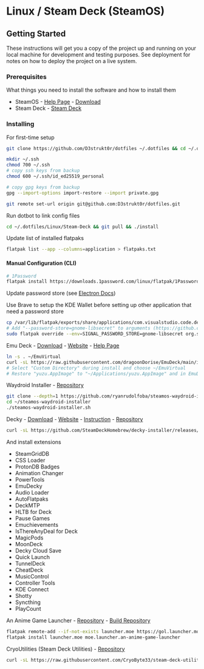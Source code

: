 # Linux / Steam Deck (SteamOS)

## Getting Started

These instructions will get you a copy of the project up and running on your local machine for development and testing purposes. See deployment for notes on how to deploy the project on a live system.

### Prerequisites

What things you need to install the software and how to install them

* SteamOS - [Help Page](https://help.steampowered.com/en/faqs/view/1B71-EDF2-EB6D-2BB3) - [Download](https://store.steampowered.com/steamos/download/?ver=steamdeck&snr=100601___)
* Steam Deck - [Steam Deck](https://www.steamdeck.com/)

### Installing

For first-time setup

```sh
git clone https://github.com/D3strukt0r/dotfiles ~/.dotfiles && cd ~/.dotfiles/Linux/Steam-Deck && ./install

mkdir ~/.ssh
chmod 700 ~/.ssh
# copy ssh keys from backup
chmod 600 ~/.ssh/id_ed25519_personal

# copy gpg keys from backup
gpg --import-options import-restore --import private.gpg

git remote set-url origin git@github.com:D3strukt0r/dotfiles.git
```

Run dotbot to link config files

```sh
cd ~/.dotfiles/Linux/Steam-Deck && git pull && ./install
```

Update list of installed flatpaks

```sh
flatpak list --app --columns=application > flatpaks.txt
```

#### Manual Configuration (CLI)

```bash
# 1Password
flatpak install https://downloads.1password.com/linux/flatpak/1Password.flatpakref
````

Update password store (see [Electron Docs](https://www.electronjs.org/docs/latest/api/safe-storage#safestoragegetselectedstoragebackend-linux))

Use Brave to setup the KDE Wallet before setting up other application that need a password store

```bash
cp /var/lib/flatpak/exports/share/applications/com.visualstudio.code.desktop ~/.local/share/applications/com.visualstudio.code.desktop
# Add "--password-store=gnome-libsecret" to arguments (https://github.com/flathub/com.visualstudio.code/issues/415)
sudo flatpak override --env=SIGNAL_PASSWORD_STORE=gnome-libsecret org.signal.Signal
```

Emu Deck - [Download](https://www.emudeck.com/EmuDeck.desktop) - [Website](https://www.emudeck.com/)  - [Help Page](https://emudeck.github.io/how-to-install-emudeck/steamos/)

```bash
ln -s . ~/EmuVirtual
curl -sL https://raw.githubusercontent.com/dragoonDorise/EmuDeck/main/install.sh | bash
# Select "Custom Directory" during install and choose ~/EmuVirtual
# Restore "yuzu.AppImage" to "~/Applications/yuzu.AppImage" and in EmuDeck set it up by clicking "Reset configuration"
```

Waydroid Installer - [Repository](https://github.com/ryanrudolfoba/SteamOS-Waydroid-Installer)

```bash
git clone --depth=1 https://github.com/ryanrudolfoba/steamos-waydroid-installer ~/steamos-waydroid-installer
cd ~/steamos-waydroid-installer
./steamos-waydroid-installer.sh
```

Decky - [Download](https://decky.xyz/download) - [Website](https://decky.xyz/) - [Instruction](https://wiki.deckbrew.xyz/en/user-guide/install) - [Repository](https://github.com/SteamDeckHomebrew/decky-installer)

```bash
curl -sL https://github.com/SteamDeckHomebrew/decky-installer/releases/latest/download/user_install_script.sh | sudo bash
```

And install extensions

* SteamGridDB
* CSS Loader
* ProtonDB Badges
* Animation Changer
* PowerTools
* EmuDecky
* Audio Loader
* AutoFlatpaks
* DeckMTP
* HLTB for Deck
* Pause Games
* Emuchievements
* IsThereAnyDeal for Deck
* MagicPods
* MoonDeck
* Decky Cloud Save
* Quick Launch
* TunnelDeck
* CheatDeck
* MusicControl
* Controller Tools
* KDE Connect
* Shotty
* Syncthing
* PlayCount

An Anime Game Launcher - [Repository](https://github.com/an-anime-team/an-anime-game-launcher) - [Build Repository](https://github.com/an-anime-team/flatpak-builds)

```bash
flatpak remote-add --if-not-exists launcher.moe https://gol.launcher.moe/gol.launcher.moe.flatpakrepo
flatpak install launcher.moe moe.launcher.an-anime-game-launcher
```

CryoUtilities (Steam Deck Utilities) - [Repository](https://github.com/CryoByte33/steam-deck-utilities)

```bash
curl -sL https://raw.githubusercontent.com/CryoByte33/steam-deck-utilities/main/install.sh | bash -s --
```
